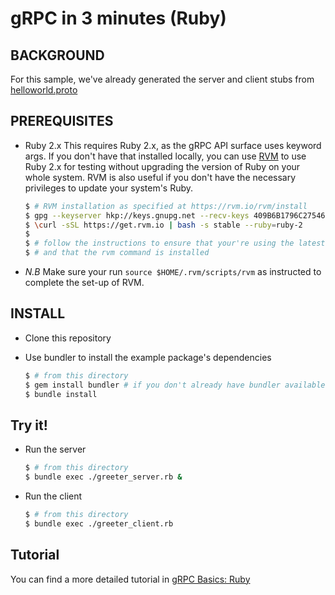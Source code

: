 gRPC in 3 minutes (Ruby)
========================

BACKGROUND
-------------
For this sample, we've already generated the server and client stubs from [helloworld.proto][]

PREREQUISITES
-------------

- Ruby 2.x
This requires Ruby 2.x, as the gRPC API surface uses keyword args.
If you don't have that installed locally, you can use [RVM][] to use Ruby 2.x for testing without upgrading the version of Ruby on your whole system.
RVM is also useful if you don't have the necessary privileges to update your system's Ruby.

  ```sh
  $ # RVM installation as specified at https://rvm.io/rvm/install
  $ gpg --keyserver hkp://keys.gnupg.net --recv-keys 409B6B1796C275462A1703113804BB82D39DC0E3
  $ \curl -sSL https://get.rvm.io | bash -s stable --ruby=ruby-2
  $
  $ # follow the instructions to ensure that your're using the latest stable version of Ruby
  $ # and that the rvm command is installed
  ```
- *N.B* Make sure your run `source $HOME/.rvm/scripts/rvm` as instructed to complete the set-up of RVM.

INSTALL
-------

- Clone this repository
- Use bundler to install the example package's dependencies

  ```sh
  $ # from this directory
  $ gem install bundler # if you don't already have bundler available
  $ bundle install
  ```

Try it! 
-------

- Run the server

  ```sh
  $ # from this directory
  $ bundle exec ./greeter_server.rb &
  ```

- Run the client

  ```sh
  $ # from this directory
  $ bundle exec ./greeter_client.rb
  ```

Tutorial
--------

You can find a more detailed tutorial in [gRPC Basics: Ruby](route_guide/README.md)

[helloworld.proto]:../protos/helloworld.proto
[RVM]:https://www.rvm.io/
